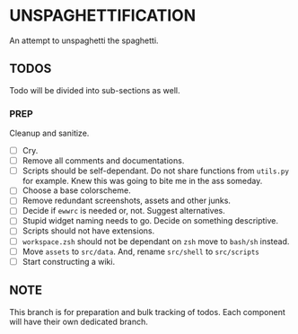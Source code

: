 # UNSPAGHETTIFICATION

An attempt to unspaghetti the spaghetti.

## TODOS

Todo will be divided into sub-sections as well.

### PREP

Cleanup and sanitize.

- [ ] Cry.
- [ ] Remove all comments and documentations.
- [ ] Scripts should be self-dependant. Do not share functions from `utils.py` for example.
  Knew this was going to bite me in the ass someday.
- [ ] Choose a base colorscheme.
- [ ] Remove redundant screenshots, assets and other junks.
- [ ] Decide if `ewwrc` is needed or, not. Suggest alternatives.
- [ ] Stupid widget naming needs to go. Decide on something descriptive.
- [ ] Scripts should not have extensions.
- [ ] `workspace.zsh` should not be dependant on `zsh` move to `bash/sh` instead.
- [ ] Move `assets` to `src/data`. And, rename `src/shell` to `src/scripts`
- [ ] Start constructing a wiki.

## NOTE

This branch is for preparation and bulk tracking of todos. Each component will have their own
dedicated branch.

